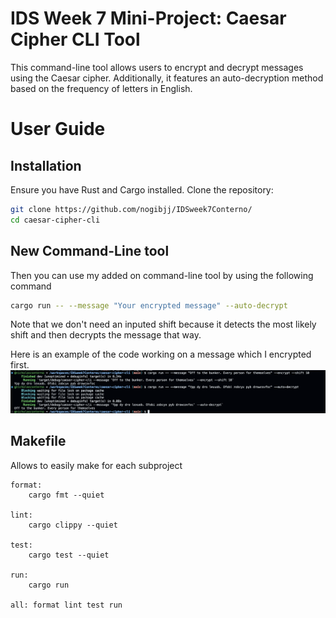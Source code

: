

# IDS Week 7 Mini-Project: Caesar Cipher CLI Tool

This command-line tool allows users to encrypt and decrypt messages using the Caesar cipher. Additionally, it features an auto-decryption method based on the frequency of letters in English.
# User Guide
## Installation

Ensure you have Rust and Cargo installed. Clone the repository:

```bash
git clone https://github.com/nogibjj/IDSweek7Conterno/
cd caesar-cipher-cli
```

## New Command-Line tool
Then you can use my added on command-line tool by using the following command

```bash
cargo run -- --message "Your encrypted message" --auto-decrypt
```

Note that we don't need an inputed shift because it detects the most likely shift and then decrypts the message that way.

Here is an example of the code working on a message which I encrypted first. 
![Alt text](Auto-Decrypt-Pic.png)

## Makefile
Allows to easily make for each subproject

```
format:
	cargo fmt --quiet

lint:
	cargo clippy --quiet

test:
	cargo test --quiet

run:
	cargo run 

all: format lint test run
```
